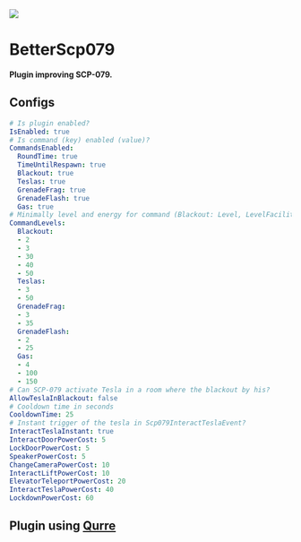 <a href="https://github.com/I-Tsukuyomi-I/BetterScp079/releases/latest">
  <img src="https://img.shields.io/github/downloads/I-Tsukuyomi-I/BetterScp079/total.svg" />
</a>

# **BetterScp079**
**Plugin improving SCP-079.**
## **Configs**
```yaml
# Is plugin enabled?
IsEnabled: true
# Is command (key) enabled (value)?
CommandsEnabled:
  RoundTime: true
  TimeUntilRespawn: true
  Blackout: true
  Teslas: true
  GrenadeFrag: true
  GrenadeFlash: true
  Gas: true
# Minimally level and energy for command (Blackout: Level, LevelFacility, EnergyRoom, EnergyZone, EnergyFacility
CommandLevels:
  Blackout:
  - 2
  - 3
  - 30
  - 40
  - 50
  Teslas:
  - 3
  - 50
  GrenadeFrag:
  - 3
  - 35
  GrenadeFlash:
  - 2
  - 25
  Gas:
  - 4
  - 100
  - 150
# Can SCP-079 activate Tesla in a room where the blackout by his?
AllowTeslaInBlackout: false
# Cooldown time in seconds
CooldownTime: 25
# Instant trigger of the tesla in Scp079InteractTeslaEvent?
InteractTeslaInstant: true
InteractDoorPowerCost: 5
LockDoorPowerCost: 5
SpeakerPowerCost: 5
ChangeCameraPowerCost: 10
InteractLiftPowerCost: 10
ElevatorTeleportPowerCost: 20
InteractTeslaPowerCost: 40
LockdownPowerCost: 60

```
## Plugin using [Qurre](https://github.com/Qurre-Team/Qurre-sl)
